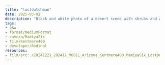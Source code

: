 ```yaml
---
title: "lostdutchman"
date: 2025-03-02
description: "Black and white photo of a desert scene with shrubs and a few cacti in the fore and midground in front of a massive rock outcrop with jagged peaks and vertical cliff faces."
tags:
- b&w
- format/mediumFormat
- camera/MamiyaSix
- film/Kentmere400
- developer/Rodinal
resources:
- film/src:./20241221_202412_M0011_Arizona_Kentmere400_MamiyaSix_LostDutchmen&RedRockStatePark_0001.jpg
---
```

